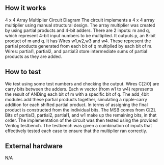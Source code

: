 <!---

This file is used to generate your project datasheet. Please fill in the information below and delete any unused
sections.

You can also include images in this folder and reference them in the markdown. Each image must be less than
512 kb in size, and the combined size of all images must be less than 1 MB.
-->

## How it works

 4 x 4 Array Multiplier Circuit Diagram
The circuit implements a 4 x 4 array multiplier using manual structural design. The array multiplier was created by using partial products and 4-bit adders.  There are 2 inputs: m and q, which represent 4-bit input numbers to be multiplied. It outputs p, an 8-bit product of m and q. It has Wires w1,w2,w3 and w4. These represent the partial products generated from each bit of q multiplied by each bit of m. Wires: partial1, partial2, and partial3 store intermediate sums of partial products as they are added.


## How to test
We test using some test numbers and checking the output.  Wires C[2:0] are carry bits between the adders. Each w vector (from w1 to w4) represents the result of ANDing each bit of m with a specific bit of q. The add_4bit modules add these partial products together, simulating a ripple-carry addition for each shifted partial product. In terms of assigning the final product is constructed from the individual bits. The MSB comes from C[2]. Bits of partial3, partial2, partial1, and w1 make up the remaining bits, in that order. The implementation of the circuit was then tested using the provided Verilog testbench. The testbench was given a combination of inputs that effectively tested each case to ensure that the multiplier ran correctly.
## External hardware

N/A
